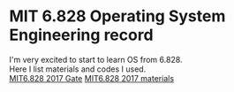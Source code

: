 # MIT 6.828 Operating System Engineering record

I'm very excited to start to learn OS from 6.828.  
Here I list materials and codes I used.  
[MIT6.828 2017 Gate](https://pdos.csail.mit.edu/6.828/2017/schedule.html)
[MIT6.828 2017 materials](https://pdos.csail.mit.edu/6.828/2017/reference.html)

